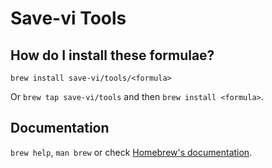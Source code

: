 # Save-vi Tools

## How do I install these formulae?

`brew install save-vi/tools/<formula>`

Or `brew tap save-vi/tools` and then `brew install <formula>`.

## Documentation

`brew help`, `man brew` or check [Homebrew's documentation](https://docs.brew.sh).
